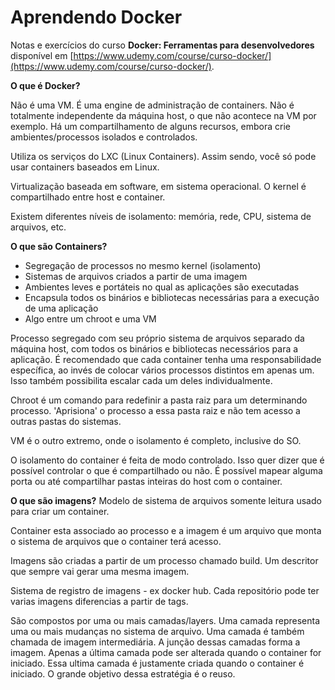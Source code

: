 # Aprendendo Docker

Notas e exercícios do curso **Docker: Ferramentas para desenvolvedores** disponível em [https://www.udemy.com/course/curso-docker/](https://www.udemy.com/course/curso-docker/).

**O que é Docker?**

Não é uma VM. É uma engine de administração de containers. Não é totalmente independente da máquina host, o que não acontece na VM por exemplo. Há um compartilhamento de alguns recursos, embora crie ambientes/processos isolados e controlados.

Utiliza os serviços do LXC (Linux Containers). Assim sendo, você só pode usar containers baseados em Linux.

Virtualização baseada em software, em sistema operacional. O kernel é compartilhado entre host e container.

Existem diferentes níveis de isolamento: memória, rede, CPU, sistema de arquivos, etc.

**O que são Containers?**
- Segregação de processos no mesmo kernel (isolamento)
- Sistemas de arquivos criados a partir de uma imagem
- Ambientes leves e portáteis no qual as aplicações são executadas
- Encapsula todos os binários e bibliotecas necessárias para a execução de uma aplicação
- Algo entre um chroot e uma VM

Processo segregado com seu próprio sistema de arquivos separado da máquina host, com todos os binários e bibliotecas necessários para a aplicação.
É recomendado que cada container tenha uma responsabilidade específica, ao invés de colocar vários processos distintos em apenas um. Isso também possibilita escalar cada um deles individualmente.

Chroot é um comando para redefinir a pasta raiz para um determinando processo. 'Aprisiona' o processo a essa pasta raiz e não tem acesso a outras pastas do sistemas.

VM é o outro extremo, onde o isolamento é completo, inclusive do SO.

O isolamento do container é feita de modo controlado. Isso quer dizer que é possível controlar o que é compartilhado ou não. É possível mapear alguma porta ou até compartilhar pastas inteiras do host com o container.

**O que são imagens?**
Modelo de sistema de arquivos somente leitura usado para criar um container.

Container esta associado ao processo e a imagem é um arquivo que monta o sistema de arquivos que o container terá acesso.

Imagens são criadas a partir de um processo chamado build. Um descritor que sempre vai gerar uma mesma imagem.

Sistema de registro de imagens - ex docker hub. Cada repositório pode ter varias imagens diferencias a partir de tags.

São compostos por uma ou mais camadas/layers. Uma camada representa uma ou mais mudanças no sistema de arquivo. Uma camada é também chamada de imagem intermediária. A junção dessas camadas forma a imagem. Apenas a última camada pode ser alterada quando o container for iniciado. Essa ultima camada é justamente criada quando o container é iniciado. O grande objetivo dessa estratégia é o reuso.
